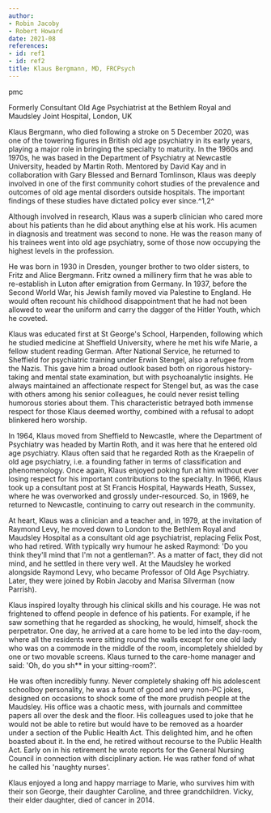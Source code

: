 ```yaml
---
author:
- Robin Jacoby
- Robert Howard
date: 2021-08
references:
- id: ref1
- id: ref2
title: Klaus Bergmann, MD, FRCPsych
---
```


pmc

Formerly Consultant Old Age Psychiatrist at the Bethlem Royal and
Maudsley Joint Hospital, London, UK

Klaus Bergmann, who died following a stroke on 5 December 2020, was one
of the towering figures in British old age psychiatry in its early
years, playing a major role in bringing the specialty to maturity. In
the 1960s and 1970s, he was based in the Department of Psychiatry at
Newcastle University, headed by Martin Roth. Mentored by David Kay and
in collaboration with Gary Blessed and Bernard Tomlinson, Klaus was
deeply involved in one of the first community cohort studies of the
prevalence and outcomes of old age mental disorders outside hospitals.
The important findings of these studies have dictated policy ever
since.^1,2^

Although involved in research, Klaus was a superb clinician who cared
more about his patients than he did about anything else at his work. His
acumen in diagnosis and treatment was second to none. He was the reason
many of his trainees went into old age psychiatry, some of those now
occupying the highest levels in the profession.

He was born in 1930 in Dresden, younger brother to two older sisters, to
Fritz and Alice Bergmann. Fritz owned a millinery firm that he was able
to re-establish in Luton after emigration from Germany. In 1937, before
the Second World War, his Jewish family moved via Palestine to England.
He would often recount his childhood disappointment that he had not been
allowed to wear the uniform and carry the dagger of the Hitler Youth,
which he coveted.

Klaus was educated first at St George\'s School, Harpenden, following
which he studied medicine at Sheffield University, where he met his wife
Marie, a fellow student reading German. After National Service, he
returned to Sheffield for psychiatric training under Erwin Stengel, also
a refugee from the Nazis. This gave him a broad outlook based both on
rigorous history-taking and mental state examination, but with
psychoanalytic insights. He always maintained an affectionate respect
for Stengel but, as was the case with others among his senior
colleagues, he could never resist telling humorous stories about them.
This characteristic betrayed both immense respect for those Klaus deemed
worthy, combined with a refusal to adopt blinkered hero worship.

In 1964, Klaus moved from Sheffield to Newcastle, where the Department
of Psychiatry was headed by Martin Roth, and it was here that he entered
old age psychiatry. Klaus often said that he regarded Roth as the
Kraepelin of old age psychiatry, i.e. a founding father in terms of
classification and phenomenology. Once again, Klaus enjoyed poking fun
at him without ever losing respect for his important contributions to
the specialty. In 1966, Klaus took up a consultant post at St Francis
Hospital, Haywards Heath, Sussex, where he was overworked and grossly
under-resourced. So, in 1969, he returned to Newcastle, continuing to
carry out research in the community.

At heart, Klaus was a clinician and a teacher and, in 1979, at the
invitation of Raymond Levy, he moved down to London to the Bethlem Royal
and Maudsley Hospital as a consultant old age psychiatrist, replacing
Felix Post, who had retired. With typically wry humour he asked Raymond:
'Do you think they\'ll mind that I\'m not a gentleman?'. As a matter of
fact, they did not mind, and he settled in there very well. At the
Maudsley he worked alongside Raymond Levy, who became Professor of Old
Age Psychiatry. Later, they were joined by Robin Jacoby and Marisa
Silverman (now Parrish).

Klaus inspired loyalty through his clinical skills and his courage. He
was not frightened to offend people in defence of his patients. For
example, if he saw something that he regarded as shocking, he would,
himself, shock the perpetrator. One day, he arrived at a care home to be
led into the day-room, where all the residents were sitting round the
walls except for one old lady who was on a commode in the middle of the
room, incompletely shielded by one or two movable screens. Klaus turned
to the care-home manager and said: 'Oh, do you sh\*\* in your
sitting-room?'.

He was often incredibly funny. Never completely shaking off his
adolescent schoolboy personality, he was a fount of good and very non-PC
jokes, designed on occasions to shock some of the more prudish people at
the Maudsley. His office was a chaotic mess, with journals and committee
papers all over the desk and the floor. His colleagues used to joke that
he would not be able to retire but would have to be removed as a hoarder
under a section of the Public Health Act. This delighted him, and he
often boasted about it. In the end, he retired without recourse to the
Public Health Act. Early on in his retirement he wrote reports for the
General Nursing Council in connection with disciplinary action. He was
rather fond of what he called his 'naughty nurses'.

Klaus enjoyed a long and happy marriage to Marie, who survives him with
their son George, their daughter Caroline, and three grandchildren.
Vicky, their elder daughter, died of cancer in 2014.
